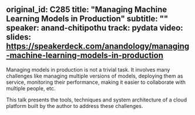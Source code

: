 original_id: C285
title: "Managing Machine Learning Models in Production"
subtitle: ""
speaker: anand-chitipothu
track: pydata
video:
slides: https://speakerdeck.com/anandology/managing-machine-learning-models-in-production
---
Managing models in production is not a trivial task. It involves many challenges like managing multiple versions of models, deploying them as service, monitoring their performance, making it easier to collaborate with multiple people, etc.

This talk presents the tools, techniques and system architecture of a cloud platform built by the author to address these challenges.
